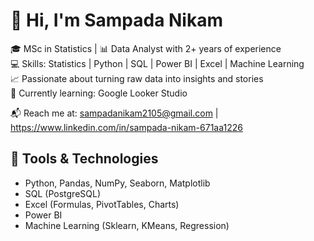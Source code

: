 # 👋 Hi, I'm Sampada Nikam

🎓 MSc in Statistics | 📊 Data Analyst with 2+ years of experience  
💻 Skills: Statistics | Python | SQL | Power BI | Excel | Machine Learning  
📈 Passionate about turning raw data into insights and stories                         
🌱 Currently learning: Google Looker Studio

📬 Reach me at: sampadanikam2105@gmail.com | https://www.linkedin.com/in/sampada-nikam-671aa1226

## 🔧 Tools & Technologies
- Python, Pandas, NumPy, Seaborn, Matplotlib
- SQL (PostgreSQL)
- Excel (Formulas, PivotTables, Charts)
- Power BI 
- Machine Learning (Sklearn, KMeans, Regression)
